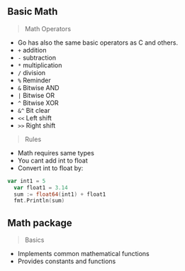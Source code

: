 ## Basic Math

> Math Operators   

  * Go has also the same basic operators as C and others.
  * ```+``` addition
  * ```-``` subtraction
  * ```*``` multiplication
  * ```/``` division
  * ```%``` Reminder
  * ```&``` Bitwise AND
  * ```|``` Bitwise OR
  * ```^``` Bitwise XOR
  * ```&^``` Bit clear
  * ```<<``` Left shift
  * ```>>``` Right shift

> Rules

  * Math requires same types
  * You cant add int to float
  * Convert int to float by:
  ```go
  var int1 = 5
	var float1 = 3.14
	sum := float64(int1) + float1
	fmt.Println(sum)
  ```
## Math package

> Basics

  * Implements common mathematical functions
  * Provides constants and functions
